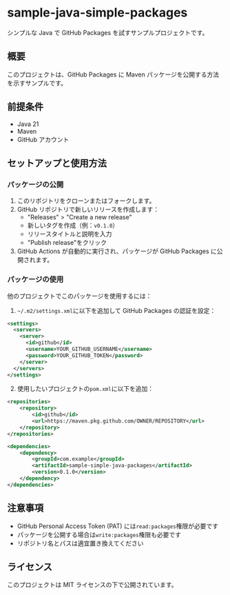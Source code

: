 # sample-java-simple-packages

シンプルな Java で GitHub Packages を試すサンプルプロジェクトです。

## 概要

このプロジェクトは、GitHub Packages に Maven パッケージを公開する方法を示すサンプルです。

## 前提条件

- Java 21
- Maven
- GitHub アカウント

## セットアップと使用方法

### パッケージの公開

1. このリポジトリをクローンまたはフォークします。
2. GitHub リポジトリで新しいリリースを作成します：
   - "Releases" > "Create a new release"
   - 新しいタグを作成（例：`v0.1.0`）
   - リリースタイトルと説明を入力
   - "Publish release"をクリック
3. GitHub Actions が自動的に実行され、パッケージが GitHub Packages に公開されます。

### パッケージの使用

他のプロジェクトでこのパッケージを使用するには：

1. `~/.m2/settings.xml`に以下を追加して GitHub Packages の認証を設定：

```xml
<settings>
  <servers>
    <server>
      <id>github</id>
      <username>YOUR_GITHUB_USERNAME</username>
      <password>YOUR_GITHUB_TOKEN</password>
    </server>
  </servers>
</settings>
```

2. 使用したいプロジェクトの`pom.xml`に以下を追加：

```xml
<repositories>
    <repository>
        <id>github</id>
        <url>https://maven.pkg.github.com/OWNER/REPOSITORY</url>
    </repository>
</repositories>

<dependencies>
    <dependency>
        <groupId>com.example</groupId>
        <artifactId>sample-simple-java-packages</artifactId>
        <version>0.1.0</version>
    </dependency>
</dependencies>
```

## 注意事項

- GitHub Personal Access Token (PAT) には`read:packages`権限が必要です
- パッケージを公開する場合は`write:packages`権限も必要です
- リポジトリ名とパスは適宜置き換えてください

## ライセンス

このプロジェクトは MIT ライセンスの下で公開されています。
